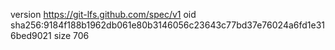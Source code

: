 version https://git-lfs.github.com/spec/v1
oid sha256:9184f188b1962db061e80b3146056c23643c77bd37e76024a6fd1e316bed9021
size 706
